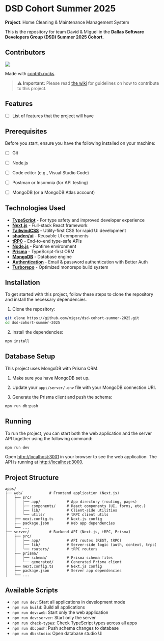 # DSD Cohort Summer 2025

**Project**: Home Cleaning & Maintenance Management System

This is the repository for team David & Miguel in the **Dallas Software Developers Group (DSD) Summer 2025 Cohort**. 

## Contributors
<a href="https://github.com/migsc/dsd-cohort-summer-2025/graphs/contributors">
  <img src="https://contrib.rocks/image?repo=migsc/dsd-cohort-summer-2025" />
</a>

Made with [contrib.rocks](https://contrib.rocks).


> ⚠️ **Important:** Please read [the wiki](../../wiki) for guidelines on how to contribute to this project.

## Features
- [ ] List of features that the project will have



## Prerequisites

Before you start, ensure you have the following installed on your machine:

- [ ] Git
- [ ] Node.js
- [ ] Code editor (e.g., Visual Studio Code)
- [ ] Postman or Insomnia (for API testing)
- [ ] MongoDB (or a MongoDB Atlas account)


## Technologies Used
- [**TypeScript**](https://www.typescriptlang.org/) - For type safety and improved developer experience
- [**Next.js**](https://nextjs.org/) - Full-stack React framework
- [**TailwindCSS**](https://tailwindcss.com/) - Utility-first CSS for rapid UI development
- [**shadcn/ui**](https://ui.shadcn.com/) - Reusable UI components
- [**tRPC**](https://trpc.io/) - End-to-end type-safe APIs
- [**Node.js**](https://nodejs.org/) - Runtime environment
- [**Prisma**](https://www.prisma.io/) - TypeScript-first ORM
- [**MongoDB**](https://www.mongodb.com/) - Database engine
- [**Authentication**](https://github.com/edmundhung/better-auth) - Email & password authentication with Better Auth
- [**Turborepo**](https://turbo.build/repo) - Optimized monorepo build system

## Installation

To get started with this project, follow these steps to clone the repository and install the necessary dependencies.

1. Clone the repository:
```bash
git clone https://github.com/migsc/dsd-cohort-summer-2025.git
cd dsd-cohort-summer-2025
```

2. Install the dependencies:
```bash
npm install
```

## Database Setup

This project uses MongoDB with Prisma ORM.

1. Make sure you have MongoDB set up.
2. Update your `apps/server/.env` file with your MongoDB connection URI.

3. Generate the Prisma client and push the schema:
```bash
npm run db:push
```

## Running

To run the project, you can start both the web application and the server API together using the following command:
```bash
npm run dev
```

Open [http://localhost:3001](http://localhost:3001) in your browser to see the web application.
The API is running at [http://localhost:3000](http://localhost:3000).


## Project Structure

```
apps/
├── web/            # Frontend application (Next.js)
│   ├── src/
│   │   ├── app/            # App directory (routing, pages)
│   │   ├── components/     # React components (UI, forms, etc.)
│   │   ├── lib/            # Client-side utilities
│   │   └── utils/          # tRPC client utils
│   ├── next.config.ts      # Next.js config
│   ├── package.json        # Web app dependencies
│   └── ...
├── server/         # Backend API (Next.js, tRPC, Prisma)
│   ├── src/
│   │   ├── app/            # API routes (REST, tRPC)
│   │   ├── lib/            # Server-side logic (auth, context, trpc)
│   │   └── routers/        # tRPC routers
│   ├── prisma/
│   │   ├── schema/         # Prisma schema files
│   │   └── generated/      # Generated Prisma client
│   ├── next.config.ts      # Next.js config
│   ├── package.json        # Server app dependencies
│   └── ...
```

## Available Scripts

- `npm run dev`: Start all applications in development mode
- `npm run build`: Build all applications
- `npm run dev:web`: Start only the web application
- `npm run dev:server`: Start only the server
- `npm run check-types`: Check TypeScript types across all apps
- `npm run db:push`: Push schema changes to database
- `npm run db:studio`: Open database studio UI
